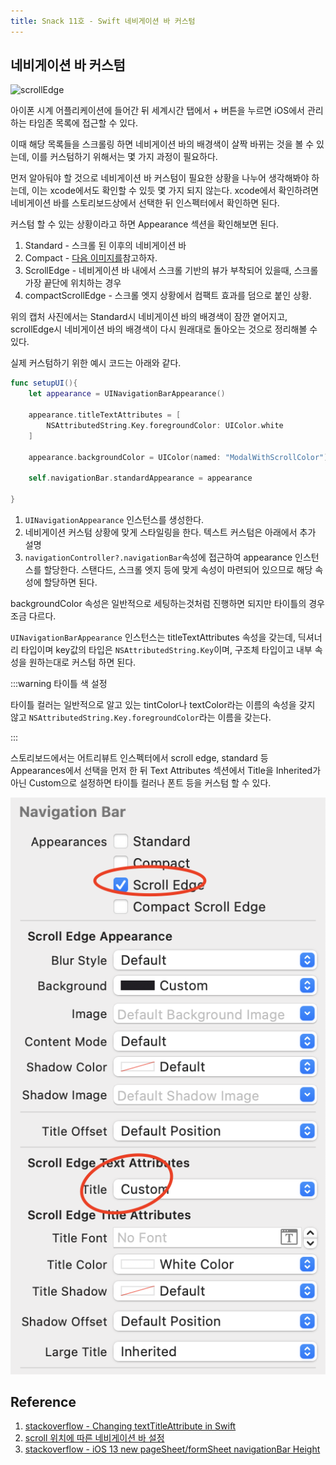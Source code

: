 ```yaml
---
title: Snack 11호 - Swift 네비게이션 바 커스텀
---
```


## 네비게이션 바 커스텀

![scrollEdge](../.vuepress/assets/snack/scroll-edge.gif)

아이폰 시계 어플리케이션에 들어간 뒤 세계시간 탭에서 + 버튼을 누르면 iOS에서 관리하는 타임존 목록에 접근할 수 있다.

이때 해당 목록들을 스크롤링 하면 네비게이션 바의 배경색이 살짝 바뀌는 것을 볼 수 있는데, 이를 커스텀하기 위해서는 몇 가지 과정이 필요하다.

먼저 알아둬야 할 것으로 네비게이션 바 커스텀이 필요한 상황을 나누어 생각해봐야 하는데, 이는 xcode에서도 확인할 수 있듯 몇 가지 되지 않는다. xcode에서 확인하려면 네비게이션 바를 스토리보드상에서 선택한 뒤 인스펙터에서 확인하면 된다.

커스텀 할 수 있는 상황이라고 하면 Appearance 섹션을 확인해보면 된다.

1.  Standard - 스크롤 된 이후의 네비게이션 바
2.  Compact - [다음 이미지를](https://stackoverflow.com/questions/58296535/ios-13-new-pagesheet-formsheet-navigationbar-height)참고하자.
3.  ScrollEdge - 네비게이션 바 내에서 스크롤 기반의 뷰가 부착되어 있을때, 스크롤 가장 끝단에 위치하는 경우
4.  compactScrollEdge - 스크롤 엣지 상황에서 컴팩트 효과를 덤으로 붙인 상황.

위의 캡처 사진에서는 Standard시 네비게이션 바의 배경색이 잠깐 옅어지고, scrollEdge시 네비게이션 바의 배경색이 다시 원래대로 돌아오는 것으로 정리해볼 수 있다.

실제 커스텀하기 위한 예시 코드는 아래와 같다.

```swift
func setupUI(){
    let appearance = UINavigationBarAppearance()

    appearance.titleTextAttributes = [
        NSAttributedString.Key.foregroundColor: UIColor.white
    ]

    appearance.backgroundColor = UIColor(named: "ModalWithScrollColor")

    self.navigationBar.standardAppearance = appearance

}
```

1. `UINavigationAppearance` 인스턴스를 생성한다.
2. 네비게이션 커스텀 상황에 맞게 스타일링을 한다. 텍스트 커스텀은 아래에서 추가 설명
3. `navigationController?.navigationBar`속성에 접근하여 appearance 인스턴스를 할당한다. 스탠다드, 스크롤 엣지 등에 맞게 속성이 마련되어 있으므로 해당 속성에 할당하면 된다.

backgroundColor 속성은 일반적으로 세팅하는것처럼 진행하면 되지만 타이틀의 경우 조금 다르다.

`UINavigationBarAppearance` 인스턴스는 titleTextAttributes 속성을 갖는데, 딕셔너리 타입이며 key값의 타입은 `NSAttributedString.Key`이며, 구조체 타입이고 내부 속성을 원하는대로 커스텀 하면 된다.

:::warning 타이틀 색 설정

타이틀 컬러는 일반적으로 알고 있는 tintColor나 textColor라는 이름의 속성을 갖지 않고 `NSAttributedString.Key.foregroundColor`라는 이름을 갖는다.

:::

스토리보드에서는 어트리뷰트 인스펙터에서 scroll edge, standard 등 Appearances에서 선택을 먼저 한 뒤 Text Attributes 섹션에서 Title을 Inherited가 아닌 Custom으로 설정하면 타이틀 컬러나 폰트 등을 커스텀 할 수 있다.

![attribute](../.vuepress/assets/snack/attribute.png)

## Reference

1. [stackoverflow - Changing textTitleAttribute in Swift](https://stackoverflow.com/questions/26868847/changing-titletextattribute-in-swift)
2. [scroll 위치에 따른 네비게이션 바 설정](https://velog.io/@haanwave/scroll-%EC%9C%84%EC%B9%98%EC%97%90-%EB%94%B0%EB%A5%B8-NavigatonBar-%EC%84%A4%EC%A0%95)
3. [stackoverflow - iOS 13 new pageSheet/formSheet navigationBar Height](https://stackoverflow.com/questions/58296535/ios-13-new-pagesheet-formsheet-navigationbar-height)
